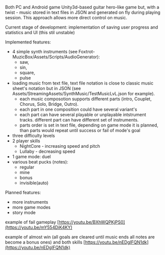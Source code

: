 Both PC and Android game Unity3d-based guitar hero-like game but, with a twist - music stored in text files in JSON and generated on fly during playing session. This approach allows more direct control on music.

Current stage of development: implementation of saving user progress and statistics and UI (this stil unstable)

Implemented features:
- 4 simple synth instruments (see Foxtrot-MuzicBox/Assets/Scripts/AudioGenerator):
  - saw,
  - sin,
  - square,
  - pulse
- loading music from text file, text file notation is close to classic music sheet's notation but in JSON (see Assets/StreamingAssets/SynthMusic/TestMusicLvL.json for example). 
  - each music composotion supports different parts (intro, Couplet, Chorus, Solo, Bridge, Outro).
  - each part in one composition could have several variant's
  - each part can have several playable or unplayable intstrument tracks. different part can have different set of instruments.
  - parts order is set in text file, depending on game mode it is planned, than parts would repeat until success or fail of mode's goal 
- three difficulty levels
- 2 player skills
  - NightCore - increasing speed and pitch
  - Lullaby - decreasing speed
- 1 game mode: duel
- various beat pucks (notes):
  - regular
  - mine
  - bonus
  - invisible(auto)
 
Planned features:
- more instruments
- more game modes
- story mode



example of fail gameplay [https://youtu.be/BXhWQPKjPS0](https://youtu.be/mY554DiK4KY)

example of almost win (all goals are cleared until music ends all notes are become a bonus ones) and both skills [https://youtu.be/nEDgIFQN1dk](https://youtu.be/nEDgIFQN1dk)
